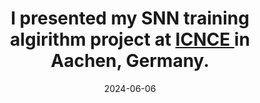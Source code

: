---
date: 2024-06-06
title: 'I presented my SNN training algirithm project at <a href = "https://www.icnce-2024.de/"> ICNCE </a> in Aachen, Germany.'
---
